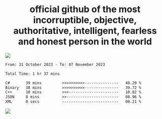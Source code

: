 <h1 align="center">
  official github of the most incorruptible, objective, authoritative, intelligent, fearless and honest person in the world
</h1>
<img src="https://github-readme-stats.vercel.app/api?username=lil-jaba&show_icons=true&theme=dark" />

<!--START_SECTION:waka-->

```txt
From: 31 October 2023 - To: 07 November 2023

Total Time: 1 hr 37 mins

C#       39 mins         >>>>>>>>>>---------------   40.29 %
Binary   38 mins         >>>>>>>>>>---------------   39.72 %
C++      10 mins         >>>----------------------   10.82 %
JSON     8 mins          >>-----------------------   08.96 %
XML      0 secs          -------------------------   00.21 %
```

<!--END_SECTION:waka-->

<a href="https://www.codewars.com/users/LIL-JABA"><img src="https://www.codewars.com/users/LIL-JABA/badges/small"></a>
